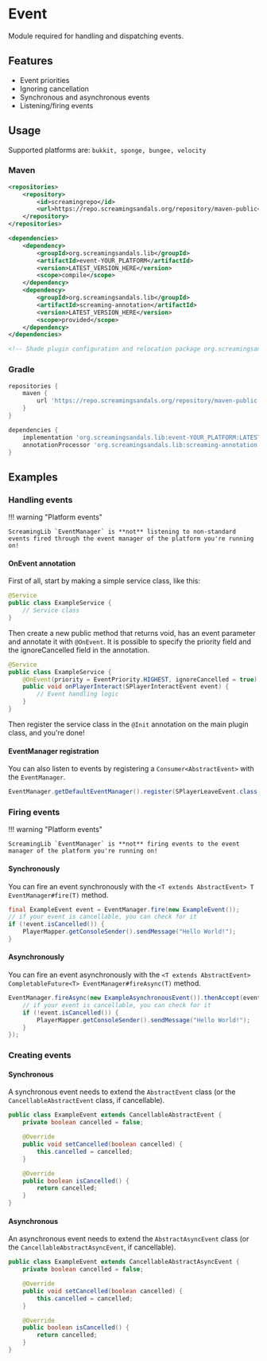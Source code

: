 # Event
Module required for handling and dispatching events.

## Features
* Event priorities
* Ignoring cancellation
* Synchronous and asynchronous events
* Listening/firing events

## Usage
Supported platforms are: `bukkit, sponge, bungee, velocity`

### Maven
```xml
<repositories>
    <repository>
        <id>screamingrepo</id>
        <url>https://repo.screamingsandals.org/repository/maven-public</url>
    </repository>
</repositories>

<dependencies>
    <dependency>
        <groupId>org.screamingsandals.lib</groupId>
        <artifactId>event-YOUR_PLATFORM</artifactId>
        <version>LATEST_VERSION_HERE</version>
        <scope>compile</scope>
    </dependency>
    <dependency>
        <groupId>org.screamingsandals.lib</groupId>
        <artifactId>screaming-annotation</artifactId>
        <version>LATEST_VERSION_HERE</version>
        <scope>provided</scope>
    </dependency>
</dependencies>

<!-- Shade plugin configuration and relocation package org.screamingsandals.lib to your own package -->
```

### Gradle
```groovy
repositories {
    maven { 
        url 'https://repo.screamingsandals.org/repository/maven-public' 
    }
}

dependencies {
    implementation 'org.screamingsandals.lib:event-YOUR_PLATFORM:LATEST_VERSION_HERE'
    annotationProcessor 'org.screamingsandals.lib:screaming-annotation:LATEST_VERSION_HERE'
}
```

## Examples

### Handling events
!!! warning "Platform events"

    ScreamingLib `EventManager` is **not** listening to non-standard events fired through the event manager of the platform you're running on!


#### OnEvent annotation
First of all, start by making a simple service class, like this:
```java
@Service
public class ExampleService {
    // Service class
}
```
Then create a new public method that returns void, has an event parameter and annotate it with `@OnEvent`. It is possible to specify the priority field and the ignoreCancelled field in the annotation.
```java
@Service
public class ExampleService {
    @OnEvent(priority = EventPriority.HIGHEST, ignoreCancelled = true)
    public void onPlayerInteract(SPlayerInteractEvent event) {
        // Event handling logic
    }
}
```
Then register the service class in the `@Init` annotation on the main plugin class, and you're done!

#### EventManager registration
You can also listen to events by registering a `Consumer<AbstractEvent>` with the `EventManager`.
```java
EventManager.getDefaultEventManager().register(SPlayerLeaveEvent.class, event -> PlayerMapper.getConsoleSender().sendMessage("Player " + event.getPlayer() + " has left."));
```

### Firing events
!!! warning "Platform events"

    ScreamingLib `EventManager` is **not** firing events to the event manager of the platform you're running on!


#### Synchronously
You can fire an event synchronously with the `<T extends AbstractEvent> T EventManager#fire(T)` method.
```java
final ExampleEvent event = EventManager.fire(new ExampleEvent());
// if your event is cancellable, you can check for it
if (!event.isCancelled()) {
    PlayerMapper.getConsoleSender().sendMessage("Hello World!");
}
```

#### Asynchronously
You can fire an event asynchronously with the `<T extends AbstractEvent> CompletableFuture<T> EventManager#fireAsync(T)` method.
```java
EventManager.fireAsync(new ExampleAsynchronousEvent()).thenAccept(event -> {
    // if your event is cancellable, you can check for it
    if (!event.isCancelled()) {
        PlayerMapper.getConsoleSender().sendMessage("Hello World!");
    }
});
```

### Creating events

#### Synchronous
A synchronous event needs to extend the `AbstractEvent` class (or the `CancellableAbstractEvent` class, if cancellable).

```java
public class ExampleEvent extends CancellableAbstractEvent {
    private boolean cancelled = false;

    @Override
    public void setCancelled(boolean cancelled) {
        this.cancelled = cancelled;
    }

    @Override
    public boolean isCancelled() {
        return cancelled;
    }
}
```

#### Asynchronous
An asynchronous event needs to extend the `AbstractAsyncEvent` class (or the `CancellableAbstractAsyncEvent`, if cancellable).

```java
public class ExampleEvent extends CancellableAbstractAsyncEvent {
    private boolean cancelled = false;

    @Override
    public void setCancelled(boolean cancelled) {
        this.cancelled = cancelled;
    }

    @Override
    public boolean isCancelled() {
        return cancelled;
    }
}
```